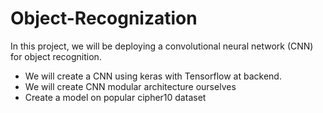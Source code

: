 # Object-Recognization
In this project, we will be deploying a convolutional neural network (CNN) for object recognition. 

- We will create a CNN using keras with Tensorflow at backend.
- We will create CNN modular architecture ourselves
- Create a model on popular cipher10 dataset
